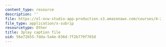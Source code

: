 ```yaml
---
content_type: resource
description: ''
file: https://ol-ocw-studio-app-production.s3.amazonaws.com/courses/4-241j-theory-of-city-form-spring-2013/56e72b557dda5a4e836d7f2b779f765d_SEu8X7AfllU.vtt
file_type: application/x-subrip
resourcetype: Other
title: 3play caption file
uid: 56e72b55-7dda-5a4e-836d-7f2b779f765d
---
```

